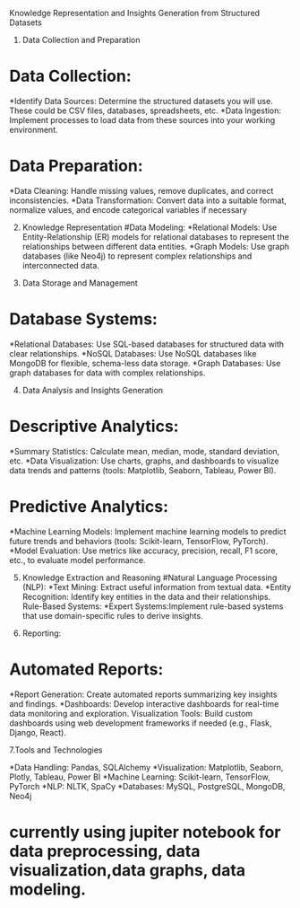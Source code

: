 Knowledge Representation and Insights Generation from Structured Datasets
1. Data Collection and Preparation

# Data Collection:
 *Identify Data Sources: Determine the structured datasets you will use. These could be CSV files, databases, spreadsheets, etc.
 *Data Ingestion: Implement processes to load data from these sources into your working environment.

# Data Preparation:
 *Data Cleaning: Handle missing values, remove duplicates, and correct inconsistencies.
 *Data Transformation: Convert data into a suitable format, normalize values, and encode categorical variables if necessary

2. Knowledge Representation
#Data Modeling:
*Relational Models: Use Entity-Relationship (ER) models for relational databases to represent the relationships between different data entities.
*Graph Models:  Use graph databases (like Neo4j) to represent complex relationships and interconnected data.

3. Data Storage and Management
# Database Systems:
*Relational Databases: Use SQL-based databases for structured data with clear relationships.
*NoSQL Databases: Use NoSQL databases like MongoDB for flexible, schema-less data storage.
*Graph Databases: Use graph databases for data with complex relationships.

4. Data Analysis and Insights Generation
# Descriptive Analytics:
*Summary Statistics: Calculate mean, median, mode, standard deviation, etc.
*Data Visualization: Use charts, graphs, and dashboards to visualize data trends and patterns (tools: Matplotlib, Seaborn, Tableau, Power BI).
# Predictive Analytics:
*Machine Learning Models: Implement machine learning models to predict future trends and behaviors (tools: Scikit-learn, TensorFlow, PyTorch).
*Model Evaluation:  Use metrics like accuracy, precision, recall, F1 score, etc., to evaluate model performance.

5. Knowledge Extraction and Reasoning
#Natural Language Processing (NLP):
*Text Mining: Extract useful information from textual data.
*Entity Recognition: Identify key entities in the data and their relationships.
Rule-Based Systems:
*Expert Systems:Implement rule-based systems that use domain-specific rules to derive insights.

6. Reporting:
# Automated Reports:
*Report Generation: Create automated reports summarizing key insights and findings.
*Dashboards: Develop interactive dashboards for real-time data monitoring and exploration.
 Visualization Tools: Build custom dashboards using web development frameworks if needed (e.g., Flask, Django, React).

 7.Tools and Technologies

*Data Handling: Pandas, SQLAlchemy
*Visualization: Matplotlib, Seaborn, Plotly, Tableau, Power BI
*Machine Learning: Scikit-learn, TensorFlow, PyTorch
*NLP: NLTK, SpaCy
*Databases: MySQL, PostgreSQL, MongoDB, Neo4j

# currently using jupiter notebook for data preprocessing, data visualization,data graphs, data modeling. #










